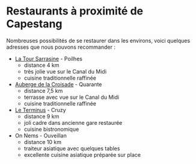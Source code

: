 # Restaurants à proximité de Capestang

Nombreuses possibilités de se restaurer dans les environs, voici quelques adresses que nous pouvons recommander :

* [La Tour Sarrasine](http://latoursarrasine.com/) - Poilhes
  * distance 4 km
  * très jolie vue sur le Canal du Midi
  * cuisine traditionnelle raffinée
* [Auberge de la Croisade](http://www.auberge-de-la-croisade.com/) - Quarante
  * distance 7,5 km
  * terrasse avec vue sur le Canal du Midi
  * cuisine traditionnelle raffinée
* [Le Terminus](http://www.leterminus-cote-gare.fr/) - Cruzy
  * distance 9 km
  * joli cadre dans ancienne gare restaurée
  * cuisine bistronomique
* On Nems - Ouveillan
  * distance 10 km
  * traiteur asiatique avec quelques tables
  * excellente cuisine asiatique préparée sur place
